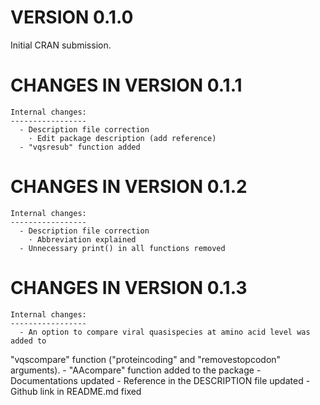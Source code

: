 VERSION 0.1.0
==========================

  Initial CRAN submission.
  

CHANGES IN VERSION 0.1.1
==========================

	Internal changes:
	-----------------
	  - Description file correction
	    · Edit package description (add reference)
	  - "vqsresub" function added

CHANGES IN VERSION 0.1.2
==========================

	Internal changes:
	-----------------
	  - Description file correction
	    · Abbreviation explained
	  - Unnecessary print() in all functions removed
	  
CHANGES IN VERSION 0.1.3
==========================

	Internal changes:
	-----------------
	  - An option to compare viral quasispecies at amino acid level was added to
  "vqscompare" function ("proteincoding" and "removestopcodon" arguments).
	  - "AAcompare" function added to the package
	  - Documentations updated
	  - Reference in the DESCRIPTION file updated
	  - Github link in README.md fixed
